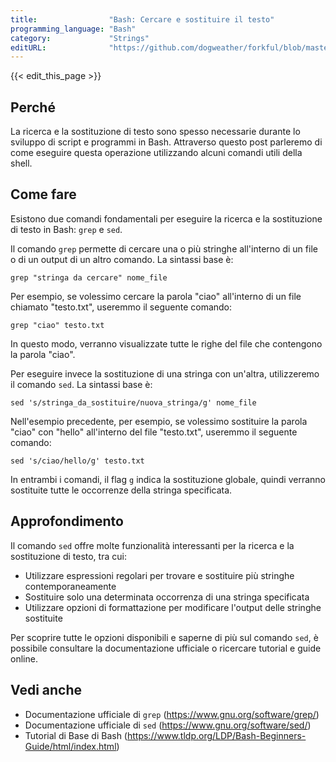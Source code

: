 ```yaml
---
title:                "Bash: Cercare e sostituire il testo"
programming_language: "Bash"
category:             "Strings"
editURL:              "https://github.com/dogweather/forkful/blob/master/content/it/bash/searching-and-replacing-text.md"
---
```


{{< edit_this_page >}}

## Perché

La ricerca e la sostituzione di testo sono spesso necessarie durante lo sviluppo di script e programmi in Bash. Attraverso questo post parleremo di come eseguire questa operazione utilizzando alcuni comandi utili della shell.

## Come fare

Esistono due comandi fondamentali per eseguire la ricerca e la sostituzione di testo in Bash: `grep` e `sed`.

Il comando `grep` permette di cercare una o più stringhe all'interno di un file o di un output di un altro comando. La sintassi base è:

```
grep "stringa da cercare" nome_file
```

Per esempio, se volessimo cercare la parola "ciao" all'interno di un file chiamato "testo.txt", useremmo il seguente comando:

```
grep "ciao" testo.txt
```

In questo modo, verranno visualizzate tutte le righe del file che contengono la parola "ciao".

Per eseguire invece la sostituzione di una stringa con un'altra, utilizzeremo il comando `sed`. La sintassi base è:

```
sed 's/stringa_da_sostituire/nuova_stringa/g' nome_file
```

Nell'esempio precedente, per esempio, se volessimo sostituire la parola "ciao" con "hello" all'interno del file "testo.txt", useremmo il seguente comando:

```
sed 's/ciao/hello/g' testo.txt
```

In entrambi i comandi, il flag `g` indica la sostituzione globale, quindi verranno sostituite tutte le occorrenze della stringa specificata.

## Approfondimento

Il comando `sed` offre molte funzionalità interessanti per la ricerca e la sostituzione di testo, tra cui:

- Utilizzare espressioni regolari per trovare e sostituire più stringhe contemporaneamente
- Sostituire solo una determinata occorrenza di una stringa specificata
- Utilizzare opzioni di formattazione per modificare l'output delle stringhe sostituite

Per scoprire tutte le opzioni disponibili e saperne di più sul comando `sed`, è possibile consultare la documentazione ufficiale o ricercare tutorial e guide online.

## Vedi anche

- Documentazione ufficiale di `grep` (https://www.gnu.org/software/grep/)
- Documentazione ufficiale di `sed` (https://www.gnu.org/software/sed/)
- Tutorial di Base di Bash (https://www.tldp.org/LDP/Bash-Beginners-Guide/html/index.html)